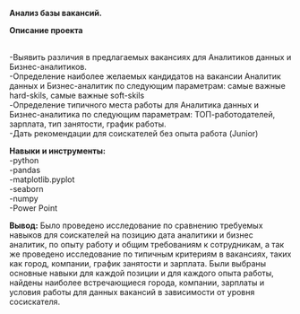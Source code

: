 **Анализ базы вакансий.**

**Описание проекта**

<br>-Выявить различия в предлагаемых вакансиях для Аналитиков данных и Бизнес-аналитиков.
<br>-Определение наиболее желаемых кандидатов на вакансии Аналитик данных и Бизнес-аналитик по следующим параметрам: самые важные hard-skils, самые важные soft-skils
<br>-Определение типичного места работы для Аналитика данных и Бизнес-аналитика по следующим параметрам: ТОП-работодателей, зарплата, тип занятости, график работы.
<br>-Дать рекомендации для соискателей без опыта работа (Junior)


**Навыки и инструменты:**
<br>-python
<br>-pandas
<br>-matplotlib.pyplot
<br>-seaborn
<br>-numpy
<br>-Power Point

**Вывод:**
Было проведено исследование по сравнению требуемых навыков для соискателей на позицию дата аналитики и бизнес аналитик, по опыту работу и общим требованиям к сотрудникам, а так же проведено исследование по типичным критериям в вакансиях, таких как город, компании, график занятости и зарплата. Были выбраны основные навыки для каждой позиции и для каждого опыта работы, найдены наиболее встречающиеся города, компании, зарплаты и условия работы для данных вакансий в зависимости от уровня сосискателя.
